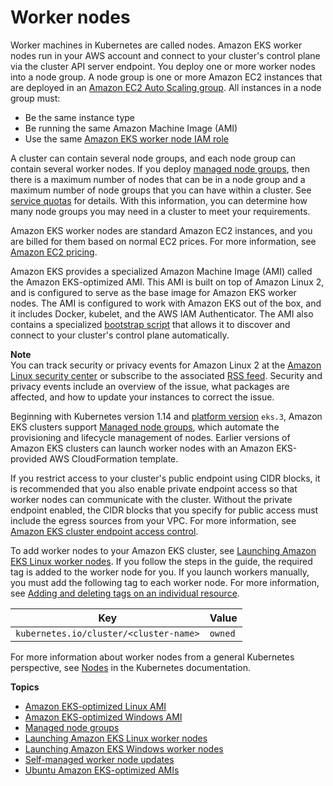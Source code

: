 # Worker nodes<a name="worker"></a>

Worker machines in Kubernetes are called nodes\. Amazon EKS worker nodes run in your AWS account and connect to your cluster's control plane via the cluster API server endpoint\. You deploy one or more worker nodes into a node group\. A node group is one or more Amazon EC2 instances that are deployed in an [Amazon EC2 Auto Scaling group](https://docs.aws.amazon.com/autoscaling/ec2/userguide/AutoScalingGroup.html)\. All instances in a node group must:
+ Be the same instance type
+ Be running the same Amazon Machine Image \(AMI\)
+ Use the same [Amazon EKS worker node IAM role](worker_node_IAM_role.md)

A cluster can contain several node groups, and each node group can contain several worker nodes\. If you deploy [managed node groups](managed-node-groups.md), then there is a maximum number of nodes that can be in a node group and a maximum number of node groups that you can have within a cluster\. See [service quotas](service-quotas.md) for details\. With this information, you can determine how many node groups you may need in a cluster to meet your requirements\.

Amazon EKS worker nodes are standard Amazon EC2 instances, and you are billed for them based on normal EC2 prices\. For more information, see [Amazon EC2 pricing](https://aws.amazon.com/ec2/pricing/)\.

Amazon EKS provides a specialized Amazon Machine Image \(AMI\) called the Amazon EKS\-optimized AMI\. This AMI is built on top of Amazon Linux 2, and is configured to serve as the base image for Amazon EKS worker nodes\. The AMI is configured to work with Amazon EKS out of the box, and it includes Docker, kubelet, and the AWS IAM Authenticator\. The AMI also contains a specialized [bootstrap script](https://github.com/awslabs/amazon-eks-ami/blob/master/files/bootstrap.sh) that allows it to discover and connect to your cluster's control plane automatically\.

**Note**  
You can track security or privacy events for Amazon Linux 2 at the [Amazon Linux security center](https://alas.aws.amazon.com/alas2.html) or subscribe to the associated [RSS feed](https://alas.aws.amazon.com/AL2/alas.rss)\. Security and privacy events include an overview of the issue, what packages are affected, and how to update your instances to correct the issue\.

Beginning with Kubernetes version 1\.14 and [platform version](platform-versions.md) `eks.3`, Amazon EKS clusters support [Managed node groups](managed-node-groups.md), which automate the provisioning and lifecycle management of nodes\. Earlier versions of Amazon EKS clusters can launch worker nodes with an Amazon EKS\-provided AWS CloudFormation template\.

If you restrict access to your cluster's public endpoint using CIDR blocks, it is recommended that you also enable private endpoint access so that worker nodes can communicate with the cluster\. Without the private endpoint enabled, the CIDR blocks that you specify for public access must include the egress sources from your VPC\. For more information, see [Amazon EKS cluster endpoint access control](cluster-endpoint.md)\. 

To add worker nodes to your Amazon EKS cluster, see [Launching Amazon EKS Linux worker nodes](launch-workers.md)\. If you follow the steps in the guide, the required tag is added to the worker node for you\. If you launch workers manually, you must add the following tag to each worker node\. For more information, see [Adding and deleting tags on an individual resource](https://docs.aws.amazon.com/AWSEC2/latest/UserGuide/Using_Tags.html#adding-or-deleting-tags)\.


| Key | Value | 
| --- | --- | 
|  `kubernetes.io/cluster/<cluster-name>`  |  `owned`  | 

For more information about worker nodes from a general Kubernetes perspective, see [Nodes](https://kubernetes.io/docs/concepts/architecture/nodes/) in the Kubernetes documentation\.

**Topics**
+ [Amazon EKS\-optimized Linux AMI](eks-optimized-ami.md)
+ [Amazon EKS\-optimized Windows AMI](eks-optimized-windows-ami.md)
+ [Managed node groups](managed-node-groups.md)
+ [Launching Amazon EKS Linux worker nodes](launch-workers.md)
+ [Launching Amazon EKS Windows worker nodes](launch-windows-workers.md)
+ [Self\-managed worker node updates](update-workers.md)
+ [Ubuntu Amazon EKS\-optimized AMIs](eks-partner-amis.md)